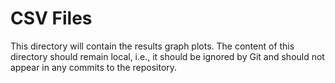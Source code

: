 # CSV Files

This directory will contain the results graph plots. The content of this directory should remain local, i.e., it should be ignored by Git and should not appear in any commits to the repository.


